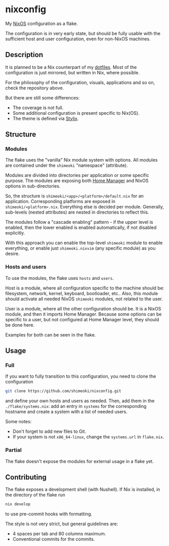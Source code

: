 # nixconfig

My [NixOS](https://nixos.org/) configuration as a flake.

The configuration is in very early state, but should be fully usable with the
sufficient host and user configuration, even for non-NixOS machines.

## Description

It is planned to be a Nix counterpart of my
[dotfiles](https://github.com/shimeoki/dotfiles). Most of the configuration is
just mirrored, but written in Nix, where possible.

For the philosophy of the configuration, visuals, applications and so on, check
the repository above.

But there are still some differences:

- The coverage is not full.
- Some additional configuration is present specific to Nix(OS).
- The theme is defined via [Stylix](https://github.com/nix-community/stylix).

## Structure

### Modules

The flake uses the "vanilla" Nix module system with options. All modules are
contained under the `shimeoki` "namespace" (attribute).

Modules are divided into directories per application or some specific purpose.
The modules are exposing both
[Home Manager](https://github.com/nix-community/home-manager) and NixOS options
in sub-directories.

So, the structure is `shimeoki/<app>/<platform>/default.nix` for an application.
Corresponding platforms are exposed in `shimeoki/<platform>.nix`. Everything
else is decided per module. Generally, sub-levels (nested attributes) are nested
in directories to reflect this.

The modules follow a "cascade enabling" pattern - if the upper level is enabled,
then the lower enabled is enabled automatically, if not disabled explicitly.

With this approach you can enable the top-level `shimeoki` module to enable
everything, or enable just `shimeoki.nixvim` (any specific module) as you
desire.

### Hosts and users

To use the modules, the flake uses `hosts` and `users`.

Host is a module, where all configuration specific to the machine should be:
filesystem, network, kernel, keyboard, bootloader, etc.. Also, this module
should activate all needed NixOS `shimeoki` modules, not related to the user.

User is a module, where all the other configuration should be. It is a NixOS
module, and then it imports Home Manager. Because some options can be specific
to a user, but not configured at Home Manager level, they should be done here.

Examples for both can be seen in the flake.

## Usage

### Full

If you want to fully transition to this configuration, you need to clone the
configuration

```sh
git clone https://github.com/shimeoki/nixconfig.git
```

and define your own hosts and users as needed. Then, add them in the
`./flake/systems.nix`: add an entry in `systems` for the corresponding hostname
and create a system with a list of needed users.

Some notes:

- Don't forget to add new files to Git.
- If your system is not `x86_64-linux`, change the `systems.url` in `flake.nix`.

### Partial

The flake doesn't expose the modules for external usage in a flake yet.

## Contributing

The flake exposes a development shell (with Nushell). If Nix is installed, in
the directory of the flake run

```sh
nix develop
```

to use pre-commit hooks with formatting.

The style is not very strict, but general guidelines are:

- 4 spaces per tab and 80 columns maximum.
- Conventional commits for the commits.
